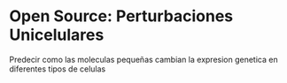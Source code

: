 # Open Source: Perturbaciones Unicelulares
Predecir como las moleculas pequeñas cambian la expresion genetica en diferentes tipos de celulas
